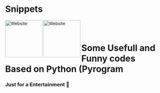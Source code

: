 # Snippets

[<img align="left" alt="Website" width="120px" src="https://www.python.org/static/community_logos/python-logo-inkscape.svg" />][website]
[<img align="left" alt="Website" width="120px" src="https://i.imgur.com/BOgY9ai.png" />][website]

<br />

<br />




# Some Usefull and Funny codes Based on Python (Pyrogram 
### Just for a Entertainment 🤣

[website]: https://visi.tk/professor
